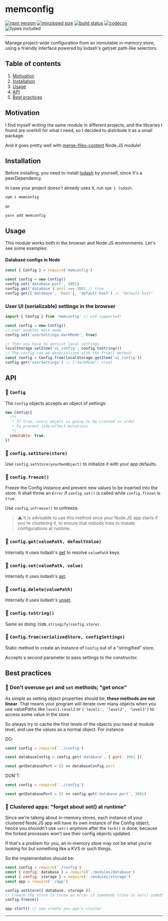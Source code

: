 # memconfig

[![npm version](https://badgen.net/npm/v/memconfig)](https://www.npmjs.com/package/memconfig)
[![minzipped size](https://badgen.net/bundlephobia/minzip/memconfig)](https://bundlephobia.com/result?p=memconfig)
[![build status](https://travis-ci.com/Frondor/memconfig.svg?branch=master)](https://travis-ci.com/Frondor/memconfig)
[![codecov](https://codecov.io/gh/Frondor/memconfig/branch/master/graph/badge.svg)](https://codecov.io/gh/Frondor/memconfig)
![types included](https://badgen.net/npm/types/memconfig)

<hr>

Manage project-wide configuration from an immutable in-memory store, using a friendly interface powered by lodash's get/set path-like selectors.

## Table of contents

1. [Motivation](#motivation)
2. [Installation](#installation)
3. [Usage](#usage)
4. [API](#api)
5. [Best practices](#best-practices)

## Motivation

I find myself writing the same module in different projects, and the libraries I found are overkill for what I need, so I decided to distribute it as a small package.

And it goes pretty well with [merge-files-content](https://www.npmjs.com/package/merge-files-content) Node.JS module!

## Installation

Before installing, you need to install [lodash](https://lodash.com/) by yourself, since it's a peerDependency.

In case your project doesn't already uses it, run `npm i lodash`.

```
npm i memconfig
```

or

```
yarn add memconfig
```

## Usage

This module works both in the browser and Node.JS environments. Let's see some examples:

#### Database configs in Node

```js
const { Config } = require('memconfig')

const config = new Config()
config.set('database.port', 3001)
config.get('database').port === 3001 // true
config.get(['database', 'host'], 'default-host') // "default-host"
```

### User UI (serializable) settings in the browser

```js
import { Config } from 'memconfig' // es6 supported!

const config = new Config()
// user enables dark mode
config.set('userSettings.darkMode', true)

// Then you have to persist local settings
localStorage.setItem('ui_config', config.toString())
// The config can be deserialized with the from() method
const config = Config.from(localStorage.getItem('ui_config'))
config.get('userSettings') // {"darkMode": true}
```

## API

### 🔧 `Config`

The `Config` objects accepts an object of settings:

```js
new Config({
  /**
   * If true, every object is going to be clonned in order
   * to prevent side-effect mutations
   */
  immutable: true,
})
```

### 🔧 `config.setStore(store)`

Use `config.setStore(yourOwnObject)` to initialize it with your app defaults.

### 🔧 `config.freeze()`

Freeze the Config instance and prevent new values to be inserted into the store. It shall throw an `Error` if `config.set()` is called while `config.frozen` is `true`.

Use `config.unfreeze()` to unfreeze.

> ⚠️ It is advisable to use this method once your Node.JS app starts if you're clustering it, to ensure that nobody tries to mutate configurations at runtime.

### 🔧 `config.get(valuePath, defaultValue)`

Internally it uses lodash's [get](https://lodash.com/docs/#get) to resolve `valuePath` keys.

### 🔧 `config.set(valuePath, value)`

Internally it uses lodash's [set](https://lodash.com/docs/#set).

### 🔧 `config.delete(valuePath)`

Internally it uses lodash's [unset](https://lodash.com/docs/#set).

### 🔧 `config.toString()`

Same as doing `JSON.stringify(config.store)`.

### 🔧 `Config.from(serializedStore, configSettings)`

Static method to create an instance of `Config` out of a "stringified" store.

Accepts a second parameter to pass settings to the constructor.

## Best practices

### 💎 Don't overuse `get` and `set` methods; "get once"

As simple as setting object properties should be, **these methods are not linear**. That means your program will iterate over many objects when you use valuePaths like `level1.level2` or `['level1', 'level2', 'level3']` to access some value in the store

So always try to cache the first levels of the objects you need at module level, and use the values as a normal object. For instance:

DO:

```js
const config = require('../config')

const databaseConfig = config.get('database', { port: 3001 })

const getDatabasePort = () => databaseConfig.port
```

DON'T:

```js
const config = require('../config')

const getDatabasePort = () => config.get('database.port', 3001)
```

### 💎 Clustered apps: "forget about set() at runtime"

Since we're talking about in-memory stores, each instance of your clustered Node.JS app will have its own instance of the Config object, hence you shouldn't use `set()` anymore after the `fork()` is done, because the forked processes won't see their config objects updated.

If that's a problem for you, an in-memory store may not be what you're looking for but something like a KVS or such things.

So the implementation should be:

```js
const config = require('./config')
const { config: database } = require('./modules/database')
const { config: storage } = require('./modules/storage')
const app = require('./app')

config.setStore({ database, storage })
// Freeze the store to throw an error if somebody tries to set() something at runtime
config.freeze()

app.start() // now create you app's cluster
```

<hr>
